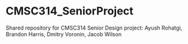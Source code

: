 # CMSC314_SeniorProject
Shared repository for CMSC314 Senior Design project: Ayush Rohatgi, Brandon Harris, Dmitry Voronin, Jacob Wilson
